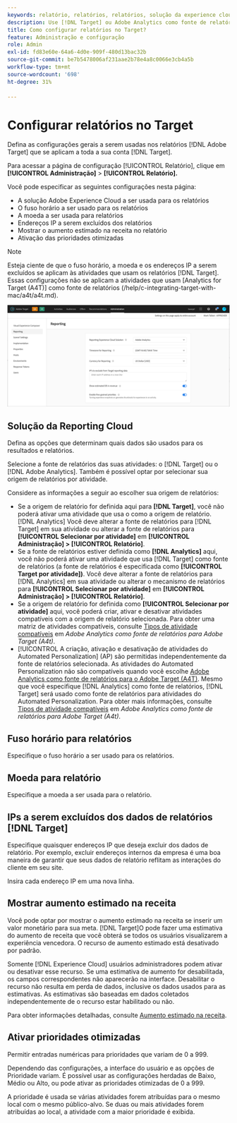 ```yaml
---
keywords: relatório, relatórios, relatórios, solução da experience cloud, fuso horário, fuso horário, moeda, excluir IPs, aumento estimado na receita, receita, aumento na receita, prioridades otimizadas, otimizadas
description: Use [!DNL Target] ou Adobe Analytics como fonte de relatórios, especifique o fuso horário padrão e o formato da moeda, adicione endereços IP a serem excluídos do relatório e muito mais.
title: Como configurar relatórios no Target?
feature: Administração e configuração
role: Admin
exl-id: fd83e60e-64a6-4d0e-909f-480d13bac32b
source-git-commit: be7b5478006af231aae2b78e4a8c0066e3cb4a5b
workflow-type: tm+mt
source-wordcount: '698'
ht-degree: 31%

---
```


# Configurar relatórios no Target

Defina as configurações gerais a serem usadas nos relatórios [!DNL Adobe Target] que se aplicam a toda a sua conta [!DNL Target].

Para acessar a página de configuração [!UICONTROL Relatório], clique em **[!UICONTROL Administração]** > **[!UICONTROL Relatório].**

Você pode especificar as seguintes configurações nesta página:

* A solução Adobe Experience Cloud a ser usada para os relatórios
* O fuso horário a ser usado para os relatórios
* A moeda a ser usada para relatórios
* Endereços IP a serem excluídos dos relatórios
* Mostrar o aumento estimado na receita no relatório
* Ativação das prioridades otimizadas

>[!NOTE]
>
>Esteja ciente de que o fuso horário, a moeda e os endereços IP a serem excluídos se aplicam às atividades que usam os relatórios [!DNL Target]. Essas configurações não se aplicam a atividades que usam [Analytics for Target (A4T)] como fonte de relatórios (/help/c-integrating-target-with-mac/a4t/a4t.md).

![Página de relatórios](/help/administrating-target/assets/reporting.png)

## Solução da Reporting Cloud

Defina as opções que determinam quais dados são usados para os resultados e relatórios.

Selecione a fonte de relatórios das suas atividades: o [!DNL Target] ou o [!DNL Adobe Analytics]. Também é possível optar por selecionar sua origem de relatórios por atividade.

Considere as informações a seguir ao escolher sua origem de relatórios:

* Se a origem de relatório for definida aqui para **[!DNL Target]**, você não poderá ativar uma atividade que usa o como a origem de relatório. [!DNL Analytics] Você deve alterar a fonte de relatórios para [!DNL Target] em sua atividade ou alterar a fonte de relatórios para **[!UICONTROL Selecionar por atividade]** em **[!UICONTROL Administração] > [!UICONTROL Relatório]**.
* Se a fonte de relatórios estiver definida como **[!DNL Analytics]** aqui, você não poderá ativar uma atividade que usa [!DNL Target] como fonte de relatórios (a fonte de relatórios é especificada como **[!UICONTROL Target por atividade])**. Você deve alterar a fonte de relatórios para [!DNL Analytics] em sua atividade ou alterar o mecanismo de relatórios para **[!UICONTROL Selecionar por atividade]** em **[!UICONTROL Administração] > [!UICONTROL Relatório]**.
* Se a origem de relatório for definida como **[!UICONTROL Selecionar por atividade]** aqui, você poderá criar, ativar e desativar atividades compatíveis com a origem de relatório selecionada. Para obter uma matriz de atividades compatíveis, consulte [Tipos de atividade compatíveis](/help/c-integrating-target-with-mac/a4t/a4t.md#section_F487896214BF4803AF78C552EF1669AA) em *Adobe Analytics como fonte de relatórios para Adobe Target (A4t)*.
* [!UICONTROL A criação, ativação e desativação de atividades do Automated Personalization]  (AP) são permitidas independentemente da fonte de relatórios selecionada. As atividades do Automated Personalization não são compatíveis quando você escolhe [Adobe Analytics como fonte de relatórios para o Adobe Target (A4T)](/help/c-integrating-target-with-mac/a4t/a4t.md). Mesmo que você especifique [!DNL Analytics] como fonte de relatórios, [!DNL Target] será usado como fonte de relatórios para atividades do Automated Personalization. Para obter mais informações, consulte [Tipos de atividade compatíveis](/help/c-integrating-target-with-mac/a4t/a4t.md#section_F487896214BF4803AF78C552EF1669AA) em *Adobe Analytics como fonte de relatórios para Adobe Target (A4t)*.

## Fuso horário para relatórios

Especifique o fuso horário a ser usado para os relatórios.

## Moeda para relatório

Especifique a moeda a ser usada para o relatório.

## IPs a serem excluídos dos dados de relatórios [!DNL Target]

Especifique quaisquer endereços IP que deseja excluir dos dados de relatório. Por exemplo, excluir endereços internos da empresa é uma boa maneira de garantir que seus dados de relatório reflitam as interações do cliente em seu site.

Insira cada endereço IP em uma nova linha.

## Mostrar aumento estimado na receita

Você pode optar por mostrar o aumento estimado na receita se inserir um valor monetário para sua meta. [!DNL Target]O pode fazer uma estimativa do aumento de receita que você obterá se todos os usuários visualizarem a experiência vencedora. O recurso de aumento estimado está desativado por padrão.

Somente [!DNL Experience Cloud] usuários administradores podem ativar ou desativar esse recurso. Se uma estimativa de aumento for desabilitada, os campos correspondentes não aparecerão na interface. Desabilitar o recurso não resulta em perda de dados, inclusive os dados usados para as estimativas. As estimativas são baseadas em dados coletados independentemente de o recurso estar habilitado ou não.

Para obter informações detalhadas, consulte [Aumento estimado na receita](/help/administrating-target/r-target-account-preferences/estimating-lift-in-revenue.md).

## Ativar prioridades otimizadas

Permitir entradas numéricas para prioridades que variam de 0 a 999.

Dependendo das configurações, a interface do usuário e as opções de Prioridade variam. É possível usar as configurações herdadas de Baixo, Médio ou Alto, ou pode ativar as prioridades otimizadas de 0 a 999.

A prioridade é usada se várias atividades forem atribuídas para o mesmo local com o mesmo público-alvo. Se duas ou mais atividades forem atribuídas ao local, a atividade com a maior prioridade é exibida.
